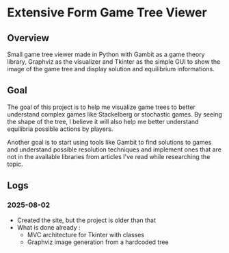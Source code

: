 # Extensive Form Game Tree Viewer

## Overview
Small game tree viewer made in Python with Gambit as a game theory library, Graphviz as the visualizer and Tkinter as the simple GUI to show the image of the game tree and display solution and equilibrium informations.

## Goal
The goal of this project is to help me visualize game trees to better understand complex games like Stackelberg or stochastic games.
By seeing the shape of the tree, I believe it will also help me better understand equilibria possible actions by players.

Another goal is to start using tools like Gambit to find solutions to games and understand possible resolution techniques and implement ones that are not in the available libraries from articles I've read while researching the topic.

## Logs
### 2025-08-02
- Created the site, but the project is older than that
- What is done already :
	- MVC architecture for Tkinter with classes
	- Graphviz image generation from a hardcoded tree